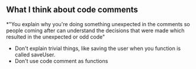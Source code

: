 ## What I think about code comments
  *"You explain why you're doing something unexpected in the comments so people coming after can understand the decisions that were made which resulted in the unexpected or odd code"
  * Don't explain trivial things, like saving the user when you function is called saveUser.
  * Don't use code comment as functions
  